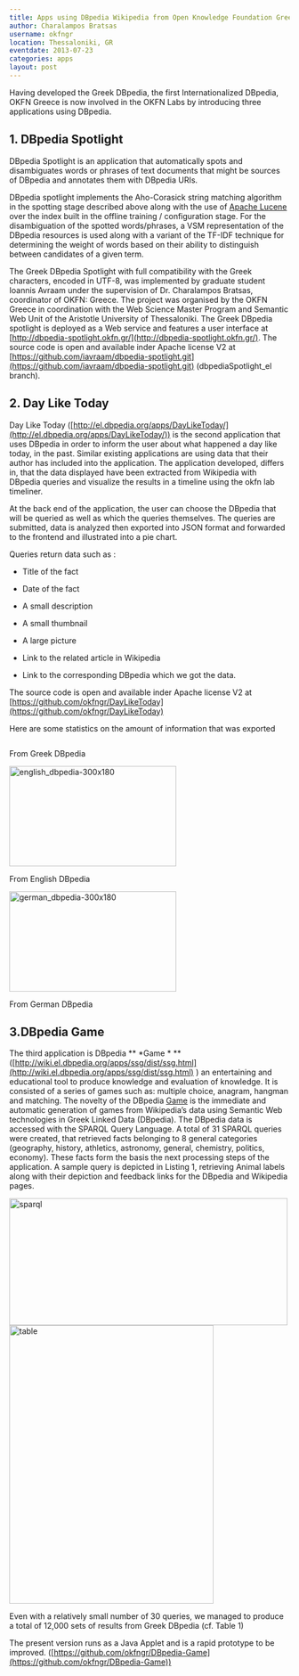 ```yaml
---
title: Apps using DBpedia Wikipedia from Open Knowledge Foundation Greece
author: Charalampos Bratsas
username: okfngr
location: Thessaloniki, GR
eventdate: 2013-07-23
categories: apps
layout: post
---
```



Having developed the Greek DBpedia, the first Internationalized DBpedia, OKFN Greece  is now involved in the OKFN Labs by introducing three applications using DBpedia.

## 1. DBpedia Spotlight 
DBpedia Spotlight is an application that automatically spots and disambiguates words or phrases of text documents that might be sources of DBpedia and annotates them with DBpedia URIs. 

DBpedia spotlight implements the Aho-Corasick string matching algorithm in the spotting stage described above along with the use of [Apache Lucene](http://lucene.apache.org/) over the index built in the offline training / configuration stage. For the disambiguation of the spotted words/phrases, a VSM representation of the DBpedia resources is used along with a variant of the TF-IDF technique for determining the weight of words based on their ability to distinguish between candidates of a given term.

The Greek DBpedia Spotlight with full compatibility with the Greek characters, encoded in UTF-8, was implemented by graduate student Ioannis Avraam under the supervision of Dr. Charalampos Bratsas, coordinator of OKFN: Greece. The project was organised by the OKFN Greece in coordination with the Web Science Master Program and Semantic Web Unit of the Aristotle University of Thessaloniki. The Greek DBpedia spotlight is deployed as a Web service and features a user interface at [http://dbpedia-spotlight.okfn.gr/](http://dbpedia-spotlight.okfn.gr/). The source code is open and available inder Apache license V2 at [https://github.com/iavraam/dbpedia-spotlight.git](https://github.com/iavraam/dbpedia-spotlight.git) (dbpediaSpotlight_el branch).

## 2.  Day Like Today 

Day Like Today ([http://el.dbpedia.org/apps/DayLikeToday/](http://el.dbpedia.org/apps/DayLikeToday/)) is the second application that uses DBpedia in order to inform the user about what happened a day like today, in the past. Similar existing applications are using data that their author has included into the application. The application developed, differs in, that the data displayed have been extracted from Wikipedia with DBpedia queries and visualize the results in a timeline using the okfn lab timeliner. 

At the back end of the application, the user can choose the DBpedia that will be queried as well as which the queries themselves. The queries are submitted, data is analyzed then exported into JSON format and forwarded to the frontend  and illustrated into a pie chart.

Queries return data such as :

* Title of the fact

* Date of the fact

* A small description

* A small thumbnail

* A large picture

* Link to the related article in Wikipedia

* Link to the corresponding DBpedia which we got the data.

The source code is open and available inder Apache license V2 at [https://github.com/okfngr/DayLikeToday](https://github.com/okfngr/DayLikeToday)

Here are some statistics on the amount of information that was exported

<img src="http://farm8.staticflickr.com/7294/9347989761_29b1227361_o.jpg" alt="" />

From Greek DBpedia

<img src="http://farm3.staticflickr.com/2845/9347989793_f25bdb1d37.jpg" width="300" height="180" alt="english_dbpedia-300x180">

From English DBpedia

<img src="http://farm3.staticflickr.com/2884/9350771082_6efe745d5e.jpg" width="300" height="180" alt="german_dbpedia-300x180">

From German DBpedia

## 3.DBpedia Game

The third application is DBpedia ** *Game * **([http://wiki.el.dbpedia.org/apps/ssg/dist/ssg.html](http://wiki.el.dbpedia.org/apps/ssg/dist/ssg.html) )  an entertaining and educational tool to produce knowledge and evaluation of knowledge. It is consisted of a series of games such as: multiple choice, anagram, hangman and matching. The novelty of the DBpedia [Game](http://wiki.el.dbpedia.org/apps/ssg/dist/ssg.html) is the immediate and automatic generation of games from Wikipedia’s data using Semantic Web technologies in Greek Linked Data (DBpedia). The DBpedia data is accessed with the SPARQL Query Language. A total of 31 SPARQL queries were created, that retrieved facts belonging to 8 general categories (geography, history, athletics, astronomy, general, chemistry, politics, economy). These facts form the basis the next processing steps of the application. A sample query is depicted in Listing 1, retrieving Animal labels along with their depiction and feedback links for the DBpedia and Wikipedia pages.

<img src="http://farm8.staticflickr.com/7281/9347989751_c6f71f30ca.jpg" width="500" height="228" alt="sparql">

<img src="http://farm3.staticflickr.com/2836/9347989725_1687807f5c.jpg" width="367" height="500" alt="table">

Even with a relatively small number of 30 queries, we managed to produce a total of 12,000 sets of results from Greek DBpedia (cf. Table 1)

The present version runs as a Java Applet and is a rapid prototype to be improved. ([https://github.com/okfngr/DBpedia-Game](https://github.com/okfngr/DBpedia-Game))

